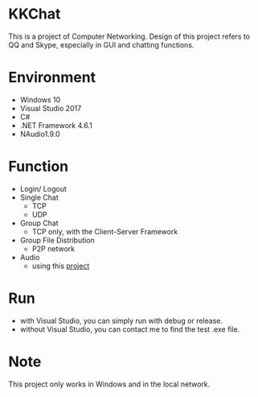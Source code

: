 # KKChat
 This is a project of Computer Networking. Design of this project refers to QQ and Skype, especially in GUI and chatting functions.

# Environment

- Windows 10
- Visual Studio 2017 
- C# 
- .NET Framework 4.6.1
- NAudio1.9.0

# Function

- Login/ Logout
- Single Chat
  - TCP
  - UDP
- Group Chat
  - TCP only, with the Client-Server Framework
- Group File Distribution
  - P2P network
- Audio
  - using this [project](https://github.com/GrPe/AudioChat/tree/master/EnvyAudioChaten)

# Run
- with Visual Studio, you can simply run with debug or release.
- without Visual Studio, you can contact me to find the test .exe file.

# Note
This project only works in Windows and in the local network.
